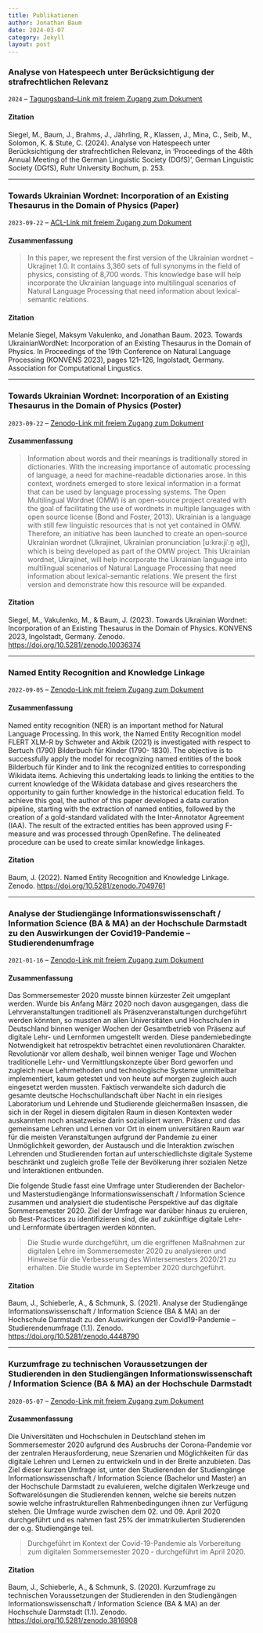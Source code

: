 ```yaml
---
title: Publikationen
author: Jonathan Baum
date: 2024-03-07
category: Jekyll
layout: post
---
```


### Analyse von Hatespeech unter Berücksichtigung der strafrechtlichen Relevanz

`2024` – [Tagungsband–Link mit freiem Zugang zum Dokument](https://www.dgfs2024.ruhr-uni-bochum.de/dgfs/mam/content/dgfs2024-bochum-sprache-und-einstellung-tagungsband.pdf)

#### Zitation
Siegel, M., Baum, J., Brahms, J., Jährling, R., Klassen, J., Mina, C., Seib, M., Solomon, K. & Stute, C. (2024). Analyse von Hatespeech unter Berücksichtigung der strafrechtlichen Relevanz, in ‘Proceedings of the 46th Annual Meeting of the German Linguistic Society (DGfS)’, German Linguistic Society (DGfS), Ruhr University Bochum, p. 253.

---

### Towards Ukrainian Wordnet: Incorporation of an Existing Thesaurus in the Domain of Physics (Paper)

`2023-09-22` – [ACL-Link mit freiem Zugang zum Dokument](https://aclanthology.org/2023.konvens-main.12/)

#### Zusammenfassung

> In this paper, we represent the first version of the Ukrainian wordnet – Ukrajinet 1.0. It contains 3,360 sets of full synonyms in the field of
physics, consisting of 8,700 words. This knowledge base will help incorporate the Ukrainian
language into multilingual scenarios of Natural Language Processing that need information about lexical-semantic relations.

#### Zitation

Melanie Siegel, Maksym Vakulenko, and Jonathan Baum. 2023. Towards UkrainianWordNet: Incorporation of an Existing Thesaurus in the Domain of Physics. In Proceedings of the 19th Conference on Natural Language Processing (KONVENS 2023), pages 121–126, Ingolstadt, Germany. Association for Computational Lingustics.

---

### Towards Ukrainian Wordnet: Incorporation of an Existing Thesaurus in the Domain of Physics (Poster)

`2023-09-22` – [Zenodo-Link mit freiem Zugang zum Dokument](https://zenodo.org/doi/10.5281/zenodo.10036373)

#### Zusammenfassung

> Information about words and their meanings is traditionally stored in dictionaries. With the increasing importance of automatic processing of language, a need for machine-readable dictionaries arose. In this context, wordnets emerged to store lexical information in a format that can be used by language processing systems. The Open Multilingual Wordnet (OMW) is an open-source project created with the goal of facilitating the use of wordnets in multiple languages with open source license (Bond and Foster, 2013). Ukrainian is a language with still few linguistic resources that is not yet contained in OMW. Therefore, an initiative has been launched to create an open-source Ukrainian wordnet (Ukrajinet, Ukrainian pronunciation \[ʊ:krə:jiˈ:n̪ ət̪\]), which is being developed as part of the OMW project. This Ukrainian wordnet, Ukrajinet, will help incorporate the Ukrainian language into multilingual scenarios of Natural Language Processing that need information about lexical-semantic relations. We present the first version and demonstrate how this resource will be expanded.

#### Zitation

Siegel, M., Vakulenko, M., & Baum, J. (2023). Towards Ukrainian Wordnet: Incorporation of an Existing Thesaurus in the Domain of Physics. KONVENS 2023, Ingolstadt, Germany. Zenodo. https://doi.org/10.5281/zenodo.10036374

* * *

### Named Entity Recognition and Knowledge Linkage

`2022-09-05` – [Zenodo-Link mit freiem Zugang zum Dokument](https://zenodo.org/record/7049761)

#### Zusammenfassung

Named entity recognition (NER) is an important method for Natural Language Processing. In this work, the Named Entity Recognition model FLERT XLM-R by Schweter and Akbik (2021) is investigated with respect to Bertuch (1790) Bilderbuch für Kinder (1790- 1830). The objective is to successfully apply the model for recognizing named entities of the book Bilderbuch für Kinder and to link the recognized entities to corresponding Wikidata items. Achieving this undertaking leads to linking the entities to the current knowledge of the Wikidata database and gives researchers the opportunity to gain further knowledge in the historical education field. To achieve this goal, the author of this paper developed a data curation pipeline, starting with the extraction of named entities, followed by the creation of a gold-standard validated with the Inter-Annotator Agreement (IAA). The result of the extracted entities has been approved using F-measure and was processed through OpenRefine. The delineated procedure can be used to create similar knowledge linkages.

#### Zitation 

Baum, J. (2022). Named Entity Recognition and Knowledge Linkage. Zenodo. https://doi.org/10.5281/zenodo.7049761

* * *

### Analyse der Studiengänge Informationswissenschaft / Information Science (BA & MA) an der Hochschule Darmstadt zu den Auswirkungen der Covid19-Pandemie – Studierendenumfrage

`2021-01-16` – [Zenodo-Link mit freiem Zugang zum Dokument](https://zenodo.org/record/4448790)

#### Zusammenfassung

Das Sommersemester 2020 musste binnen kürzester Zeit umgeplant werden. Wurde bis Anfang März 2020 noch davon ausgegangen, dass die Lehrveranstaltungen traditionell als Präsenzveranstaltungen durchgeführt werden könnten, so mussten an allen Universitäten und Hochschulen in Deutschland binnen weniger Wochen der Gesamtbetrieb von Präsenz auf digitale Lehr- und Lernformen umgestellt werden. Diese pandemiebedingte Notwendigkeit hat retrospektiv betrachtet einen revolutionären Charakter. Revolutionär vor allem deshalb, weil binnen weniger Tage und Wochen traditionelle Lehr- und Vermittlungskonzepte über Bord geworfen und zugleich neue Lehrmethoden und technologische Systeme unmittelbar implementiert, kaum getestet und von heute auf morgen zugleich auch eingesetzt werden mussten. Faktisch verwandelte sich dadurch die gesamte deutsche Hochschullandschaft über Nacht in ein riesiges Laboratorium und Lehrende und Studierende gleichermaßen Insassen, die sich in der Regel in diesem digitalen Raum in diesen Kontexten weder auskannten noch ansatzweise darin sozialisiert waren. Präsenz und das gemeinsame Lehren und Lernen vor Ort in einem universitären Raum war für die meisten Veranstaltungen aufgrund der Pandemie zu einer Unmöglichkeit geworden, der Austausch und die Interaktion zwischen Lehrenden und Studierenden fortan auf unterschiedlichste digitale Systeme beschränkt und zugleich große Teile der Bevölkerung ihrer sozialen Netze und Interaktionen entbunden.

Die folgende Studie fasst eine Umfrage unter Studierenden der Bachelor- und Masterstudiengänge Informationswissenschaft / Information Science zusammen und analysiert die studentische Perspektive auf das digitale Sommersemester 2020. Ziel der Umfrage war darüber hinaus zu eruieren, ob Best-Practices zu identifizieren sind, die auf zukünftige digitale Lehr- und Lernformate übertragen werden könnten.

> Die Studie wurde durchgeführt, um die ergriffenen Maßnahmen zur digitalen Lehre im Sommersemester 2020 zu analysieren und Hinweise für die Verbesserung des Wintersemesters 2020/21 zu erhalten. Die Studie wurde im September 2020 durchgeführt.

#### Zitation

Baum, J., Schieberle, A., & Schmunk, S. (2021). Analyse der Studiengänge Informationswissenschaft / Information Science (BA & MA) an der Hochschule Darmstadt zu den Auswirkungen der Covid19-Pandemie – Studierendenumfrage (1.1). Zenodo. https://doi.org/10.5281/zenodo.4448790

* * *

### Kurzumfrage zu technischen Voraussetzungen der Studierenden in den Studiengängen Informationswissenschaft / Information Science (BA & MA) an der Hochschule Darmstadt

`2020-05-07` – [Zenodo-Link mit freiem Zugang zum Dokument](https://zenodo.org/record/3816908)

#### Zusammenfassung

Die Universitäten und Hochschulen in Deutschland stehen im Sommersemester 2020 aufgrund des Ausbruchs der Corona-Pandemie vor der zentralen Herausforderung, neue Szenarien und Möglichkeiten für das digitale Lehren und Lernen zu entwickeln und in der Breite anzubieten. Das Ziel dieser kurzen Umfrage ist, unter den Studierenden der Studiengänge Informationswissenschaft / Information Science (Bachelor und Master) an der Hochschule Darmstadt zu evaluieren, welche digitalen Werkzeuge und Softwarelösungen die Studierenden kennen, welche sie bereits nutzen sowie welche infrastrukturellen Rahmenbedingungen ihnen zur Verfügung stehen. Die Umfrage wurde zwischen dem 02. und 09. April 2020 durchgeführt und es nahmen fast 25% der immatrikulierten Studierenden der o.g. Studiengänge teil.

> Durchgeführt im Kontext der Covid-19-Pandemie als Vorbereitung zum digitalen Sommersemester 2020 - durchgeführt im April 2020.

#### Zitation

Baum, J., Schieberle, A., & Schmunk, S. (2020). Kurzumfrage zu technischen Voraussetzungen der Studierenden in den Studiengängen Informationswissenschaft / Information Science (BA & MA) an der Hochschule Darmstadt (1.1). Zenodo. https://doi.org/10.5281/zenodo.3816908
